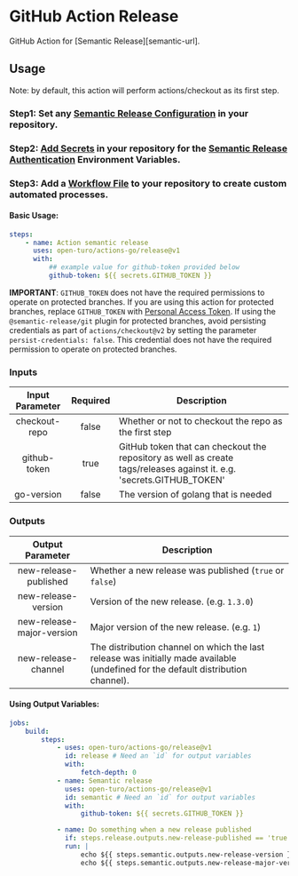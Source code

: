 # GitHub Action Release

GitHub Action for [Semantic Release][semantic-url].

## Usage

Note: by default, this action will perform actions/checkout as its first step.

### Step1: Set any [Semantic Release Configuration](https://github.com/semantic-release/semantic-release/blob/master/docs/usage/configuration.md#configuration) in your repository.

### Step2: [Add Secrets](https://help.github.com/en/actions/configuring-and-managing-workflows/creating-and-storing-encrypted-secrets) in your repository for the [Semantic Release Authentication](https://github.com/semantic-release/semantic-release/blob/master/docs/usage/ci-configuration.md#authentication) Environment Variables.

### Step3: Add a [Workflow File](https://help.github.com/en/articles/workflow-syntax-for-github-actions) to your repository to create custom automated processes.

#### Basic Usage:

```yaml
steps:
    - name: Action semantic release
      uses: open-turo/actions-go/release@v1
      with:
          ## example value for github-token provided below
          github-token: ${{ secrets.GITHUB_TOKEN }}
```

**IMPORTANT**: `GITHUB_TOKEN` does not have the required permissions to operate
on protected branches. If you are using this action for protected branches,
replace `GITHUB_TOKEN` with
[Personal Access Token](https://help.github.com/en/github/authenticating-to-github/creating-a-personal-access-token-for-the-command-line).
If using the `@semantic-release/git` plugin for protected branches, avoid
persisting credentials as part of `actions/checkout@v2` by setting the parameter
`persist-credentials: false`. This credential does not have the required
permission to operate on protected branches.

### Inputs

| Input Parameter | Required | Description                                                                                                           |
| :-------------: | :------: | --------------------------------------------------------------------------------------------------------------------- |
|  checkout-repo  |  false   | Whether or not to checkout the repo as the first step                                                                 |
|  github-token   |   true   | GitHub token that can checkout the repository as well as create tags/releases against it. e.g. 'secrets.GITHUB_TOKEN' |
|   go-version    |  false   | The version of golang that is needed                                                                                  |

### Outputs

|     Output Parameter      | Description                                                                                                                       |
| :-----------------------: | --------------------------------------------------------------------------------------------------------------------------------- |
|   new-release-published   | Whether a new release was published (`true` or `false`)                                                                           |
|    new-release-version    | Version of the new release. (e.g. `1.3.0`)                                                                                        |
| new-release-major-version | Major version of the new release. (e.g. `1`)                                                                                      |
|    new-release-channel    | The distribution channel on which the last release was initially made available (undefined for the default distribution channel). |

#### Using Output Variables:

```yaml
jobs:
    build:
        steps:
            - uses: open-turo/actions-go/release@v1
              id: release # Need an `id` for output variables
              with:
                  fetch-depth: 0
            - name: Semantic release
              uses: open-turo/actions-go/release@v1
              id: semantic # Need an `id` for output variables
              with:
                  github-token: ${{ secrets.GITHUB_TOKEN }}

            - name: Do something when a new release published
              if: steps.release.outputs.new-release-published == 'true'
              run: |
                  echo ${{ steps.semantic.outputs.new-release-version }}
                  echo ${{ steps.semantic.outputs.new-release-major-version }}
```
